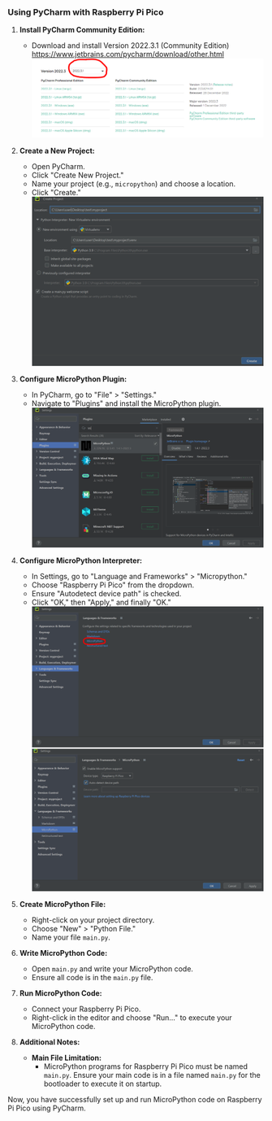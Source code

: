 ### Using PyCharm with Raspberry Pi Pico

1. **Install PyCharm Community Edition:**
   - Download and install Version 2022.3.1 (Community Edition) https://www.jetbrains.com/pycharm/download/other.html
   ![alt text](https://github.com/mjtroniks/Mojobot/blob/master/Images/Pycharm_version.PNG)

2. **Create a New Project:**
   - Open PyCharm.
   - Click "Create New Project."
   - Name your project (e.g., `micropython`) and choose a location.
   - Click "Create."
    ![alt text](https://github.com/mjtroniks/Mojobot/blob/1a3c709d7b5cfc3e4e3c8cde5dfbf29d99a36698/Micropython/Images/Create%20new%20project.PNG)
3. **Configure MicroPython Plugin:**
   - In PyCharm, go to "File" > "Settings."
   - Navigate to "Plugins" and install the MicroPython plugin.
  ![alt text](https://github.com/mjtroniks/Mojobot/blob/9e95f15281b2bd19a1c3d083b66447e7002e6c68/Micropython/Images/plugins.PNG)
4. **Configure MicroPython Interpreter:**
   - In Settings, go to "Language and Frameworks" > "Micropython."
   - Choose "Raspberry Pi Pico" from the dropdown.
   - Ensure "Autodetect device path" is checked.
   - Click "OK," then "Apply," and finally "OK."
     ![alt text](https://github.com/mjtroniks/Mojobot/blob/9e95f15281b2bd19a1c3d083b66447e7002e6c68/Micropython/Images/uPython.PNG)
 ![alt text](https://github.com/mjtroniks/Mojobot/blob/9e95f15281b2bd19a1c3d083b66447e7002e6c68/Micropython/Images/Enable%20Raspberry%20pico%20support.PNG)
5. **Create MicroPython File:**
   - Right-click on your project directory.
   - Choose "New" > "Python File."
   - Name your file `main.py`.

6. **Write MicroPython Code:**
   - Open `main.py` and write your MicroPython code.
   - Ensure all code is in the `main.py` file.

7. **Run MicroPython Code:**
   - Connect your Raspberry Pi Pico.
   - Right-click in the editor and choose "Run..." to execute your MicroPython code.

8. **Additional Notes:**
   - **Main File Limitation:**
     - MicroPython programs for Raspberry Pi Pico must be named `main.py`. Ensure your main code is in a file named `main.py` for the bootloader to execute it on startup.

Now, you have successfully set up and run MicroPython code on Raspberry Pi Pico using PyCharm.
